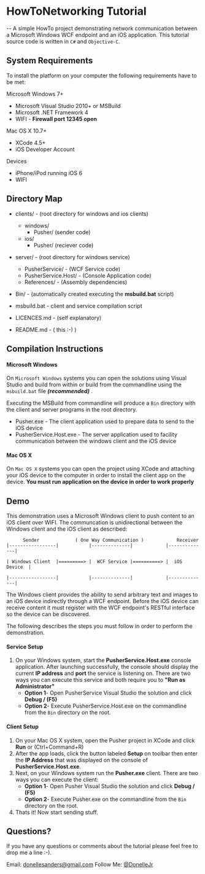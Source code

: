 # HowToNetworking Tutorial
--
A simple HowTo project demonstrating network communication between a Microsoft Windows WCF endpoint and an iOS application. This tutorial source code is written in `C#` and `Objective-C`.


## System Requirements

To install the platform on your computer the following requirements have to be met:

Microsoft Windows 7+

* Microsoft Visual Studio 2010+ or MSBuild
* Microsoft .NET Framework 4
* WIFI - __Firewall port 12345 open__

Mac OS X 10.7+

* XCode 4.5+
* iOS Developer Account

Devices

* iPhone/iPod running iOS 6
* WIFI 


## Directory Map

* clients/ - (root directory for windows and ios clients)
	
	* windows/ 
		* Pusher/ (sender code)
	* ios/
		* Pusher/ (reciever code)		
* server/ - (root directory for windows service) 
	
	* PusherService/ - (WCF Service code)
	* PusherService.Host/ - (Console Application code)
	* References/ - (Assembly dependencies)
* Bin/ - (automatically created executing the **msbuild.bat** script)
* msbuild.bat - client and service compilation script
* LICENCES.md - (self explanatory)
* README.md - ( this :-) )


## Compilation Instructions


#### Microsoft Windows

On `Microsoft Windows` systems you can open the solutions using Visual Studio and build from within or build from the commandline using the `msbuild.bat` file **_(recommended)_** .



Executing the MSBuild from commandline will produce a `Bin` directory with the client and server programs in the root directory.

* Pusher.exe - The client application used to prepare data to send to the iOS device
* PusherService.Host.exe - The server application used to facility communication between the windows client and the iOS device

#### Mac OS X

On `Mac OS X` systems you can open the project using XCode and attaching your iOS device to the computer in order to install the client app on the device. __You must run application on the device in order to work properly__


## Demo

This demonstration uses a Microsoft Windows client to push content to an iOS client over WIFI. The communcation is unidirectional between the Windows client and the iOS client as described:


		  Sender			 ( One Way Communication )            Receiver
	|-----------------|           |--------------|            |--------------|
											
	| Windows Client  |=========> |  WCF Service |==========> |  iOS Device  | 
	
	|-----------------|			  |--------------|            |--------------|


The Windows client provides the ability to send arbitrary text and images to an iOS device indirectly through a WCF endpoint. Before the iOS device can receive content it must register with the WCF endpoint's RESTful interface so the device can be discovered. 

The following describes the steps you must follow in order to perform the demonstration. 

#### Service Setup

1. On your Windows system, start the **PusherService.Host.exe** console application. After launching successfully, the console should display the current **IP address** and **port** the service is listening on. There are two ways you can execute this service and both require you to **"Run as Administrator"**
	* **Option 1**- Open PusherService Visual Studio the solution and click **Debug / (F5)**
	* **Option 2**- Execute PusherService.Host.exe on the commandline from the `Bin` directory on the root.

#### Client Setup


1. On your Mac OS X system, open the Pusher project in XCode and click **Run** or (Ctrl+Command+R)
2. After the app loads, click the button labeled **Setup** on toolbar then enter the **IP Address** that was displayed on the console of **PusherService.Host.exe**.
3. Next, on your Windows system run the **Pusher.exe** client. There are two ways you can execute the client:
	* **Option 1**- Open Pusher Visual Studio the solution and click **Debug / (F5)**
	* **Option 2**- Execute Pusher.exe on the commandline from the `Bin` directory on the root.
4. Thats it! Now start sending stuff.

## Questions?

If you have any questions or comments about the tutorial please feel free to drop me a line :-).

Email: <donellesanders@gmail.com>
Follow Me: [@DonelleJr](https://twitter.com/DonelleJr)










